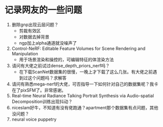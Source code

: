 # 记录网友的一些问题

1. 删除gnp出现云层问题？
    - 剪裁有效区
    - 对数据去掉背景
    - ngp加上alpha通道就没噪声了
1. Control-NeRF: Editable Feature Volumes for Scene Rendering and Manipulation
    - 用于场景渲染和操控的，可编辑特征的体渲染方法
2. 请问有大佬之前试过dense_depth_priors_nerf吗？
    - 在下载ScanNet数据集的很慢，一晚上才下载了这么几张。有大佬之前遇到过这个问题吗？求解答
3. 请问有熟悉mega-nerf的大佬，可否指导一下如何针对自己的数据集呢？我卡在了pixSFM了。非常感谢。
4. Real-time Neural Radiance Talking Portrait Synthesis via Audio-spatial Decomposition训练出现抖动？
5. niceslam好牛，不知道有没有佬跑通？apartment那个数据集有点问题，其他没问题？
6. neural voice puppetry